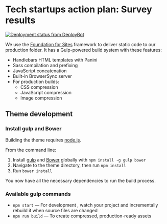 # Tech startups action plan: Survey results

[![Deployment status from DeployBot](https://cityofsydney.deploybot.com/badge/45290642051912/57356.svg)](http://deploybot.com)

We use the  [Foundation for Sites](http://foundation.zurb.com/sites) framework to deliver static code to our production folder. It has a Gulp-powered build system with these features:

- Handlebars HTML templates with Panini
- Sass compilation and prefixing
- JavaScript concatenation
- Built-in BrowserSync server
- For production builds:
  - CSS compression
  - JavaScript compression
  - Image compression

## Theme development

### Install gulp and Bower

Building the theme requires [node.js](http://nodejs.org/download/). 

From the command line:

1. Install [gulp](http://gulpjs.com) and [Bower](http://bower.io/) globally with `npm install -g gulp bower`
2. Navigate to the theme directory, then run `npm install`
3. Run `bower install`

You now have all the necessary dependencies to run the build process.

### Available gulp commands

* `npm start` — For development , watch your project and incrementally rebuild it when source files are changed
* `npm run build` — To create compressed, production-ready assets
